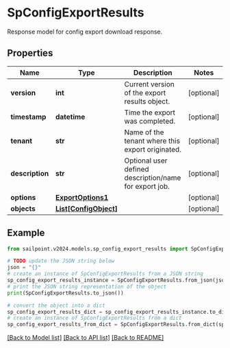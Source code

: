 # SpConfigExportResults

Response model for config export download response.

## Properties

Name | Type | Description | Notes
------------ | ------------- | ------------- | -------------
**version** | **int** | Current version of the export results object. | [optional] 
**timestamp** | **datetime** | Time the export was completed. | [optional] 
**tenant** | **str** | Name of the tenant where this export originated. | [optional] 
**description** | **str** | Optional user defined description/name for export job. | [optional] 
**options** | [**ExportOptions1**](ExportOptions1.md) |  | [optional] 
**objects** | [**List[ConfigObject]**](ConfigObject.md) |  | [optional] 

## Example

```python
from sailpoint.v2024.models.sp_config_export_results import SpConfigExportResults

# TODO update the JSON string below
json = "{}"
# create an instance of SpConfigExportResults from a JSON string
sp_config_export_results_instance = SpConfigExportResults.from_json(json)
# print the JSON string representation of the object
print(SpConfigExportResults.to_json())

# convert the object into a dict
sp_config_export_results_dict = sp_config_export_results_instance.to_dict()
# create an instance of SpConfigExportResults from a dict
sp_config_export_results_from_dict = SpConfigExportResults.from_dict(sp_config_export_results_dict)
```
[[Back to Model list]](../README.md#documentation-for-models) [[Back to API list]](../README.md#documentation-for-api-endpoints) [[Back to README]](../README.md)


